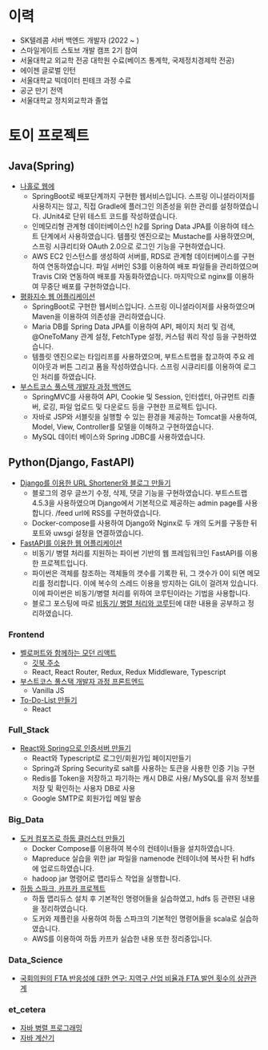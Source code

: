 # 이력
- SK텔레콤 서버 백엔드 개발자 (2022 ~ )
- 스마일게이트 스토브 개발 캠프 2기 참여
- 서울대학교 외교학 전공 대학원 수료(베이즈 통계학, 국제정치경제학 전공)
- 에이젠 글로벌 인턴
- 서울대학교 빅데이터 핀테크 과정 수료
- 공군 만기 전역
- 서울대학교 정치외교학과 졸업

# 토이 프로젝트

## Java(Spring)

- [나홀로 웹에][alone-github]
  - SpringBoot로 배포단계까지 구현한 웹서비스입니다. 스프링 이니셜라이저를 사용하지는 않고, 직접 Gradle에 플러그인 의존성을 위한 관리를 설정하였습니다. JUnit4로 단위 테스트 코드를 작성하였습니다.
  - 인메모리형 관계형 데이터베이스인 h2를 Spring Data JPA를 이용하여 테스트 단계에서 사용하였습니다. 템플릿 엔진으로는 Mustache를 사용하였으며, 스프링 시큐리티와 OAuth 2.0으로 로그인 기능을 구현하였습니다.
  - AWS EC2 인스턴스를 생성하여 서버를, RDS로 관계형 데이터베이스를 구현하여 연동하였습니다. 파일 서버인 S3를 이용하여 배포 파일들을 관리하였으며 Travis CI와 연동하여 배포를 자동화하였습니다. 마지막으로 nginx를 이용하여 무중단 배포를 구현하였습니다.
- [평화지수 웹 어플리케이션][peace-github]
  - SpringBoot로 구현한 웹서비스입니다. 스프링 이니셜라이저를 사용하였으며 Maven을 이용하여 의존성을 관리하였습니다.
  - Maria DB를 Spring Data JPA를 이용하여 API, 페이지 처리 및 검색, @OneToMany 관계 설정, FetchType 설정, 커스텀 쿼리 작성 등을 구현하였습니다.
  - 템플릿 엔진으로는 타임리프를 사용하였으며, 부트스트랩을 참고하여 주요 레이아웃과 버튼 그리고 폼을 작성하였습니다. 스프링 시큐리티를 이용하여 로그인 처리를 하였습니다.
- [부스트코스 풀스택 개발자 과정 백엔드][back-github]
  - SpringMVC를 사용하여 API, Cookie 및 Session, 인터셉터, 아규먼트 리졸버, 로깅, 파일 업로드 및 다운로드 등을 구현한 프로젝트 입니다.
  - 자바로 JSP와 서블릿을 실행할 수 있는 환경을 제공하는 Tomcat을 사용하여, Model, View, Controller를 모델을 이해하고 구현하였습니다.
  - MySQL 데이터 베이스와 Spring JDBC를 사용하였습니다.

## Python(Django, FastAPI)

- [Django를 이용한 URL Shortener와 블로그 만들기][django-web]
  - 블로그의 경우 글쓰기 수정, 삭제, 댓글 기능을 구현하였습니다. 부트스트랩 4.5.3을 사용하였으며 Django에서 기본적으로 제공하는 admin page를 사용합니다. /feed url에 RSS를 구현하였습니다.
  - Docker-compose를 사용하여 Django와 Nginx로 두 개의 도커를 구동한 뒤 포트와 uwsgi 설정을 연결하였습니다.
- [FastAPI를 이용한 웹 어플리케이션][fast-api]
  - 비동기/ 병렬 처리를 지원하는 파이썬 기반의 웹 프레임워크인 FastAPI를 이용한 프로젝트입니다.
  - 파이썬은 객체를 참조하는 객체들의 갯수를 기록한 뒤, 그 갯수가 0이 되면 메모리를 정리합니다. 이에 복수의 스레드 이용을 방지하는 GIL이 걸려져 있습니다. 이에 파이썬은 비동기/병렬 처리를 위하여 코루틴이라는 기법을 사용합니다.
  - 블로그 포스팅에 따로 [비동기/ 병렬 처리와 코루틴][concurrency-parallelism]에 대한 내용을 공부하고 정리하였습니다.

### Frontend

- [벨로퍼트와 함께하는 모던 리액트][begin-react-github]
  - [깃북 주소][begin-react-gitbook]
  - React, React Router, Redux, Redux Middleware, Typescript
- [부스트코스 풀스택 개발자 과정 프론트엔드][front-github]
  - Vanilla JS
- [To-Do-List 만들기][react-github]
  - React

### Full_Stack

- [React와 Spring으로 인증서버 만들기][react-spring-auth]
  - React와 Typescript로 로그인/회원가입 페이지만들기
  - Spring과 Spring Security로 salt를 사용하는 토큰을 사용한 인증 기능 구현
  - Redis를 Token을 저장하고 파기하는 캐시 DB로 사용/ MySQL를 유저 정보를 저장 및 확인하는 사용자 DB로 사용
  - Google SMTP로 회원가입 메일 발송

### Big_Data

- [도커 컴포즈로 하둡 클러스터 만들기][docker-hadoop]
  - Docker Compose를 이용하여 복수의 컨테이너들을 설치하였습니다.
  - Mapreduce 실습을 위한 jar 파일을 namenode 컨테이너에 복사한 뒤 hdfs에 업로드하였습니다.
  - hadoop jar 명령어로 맵리듀스 작업을 실행합니다.
- [하둡 스파크, 카프카 프로젝트][hadoop-mapreduce-github]
  - 하둡 맵리듀스 설치 후 기본적인 명령어들을 실습하였고, hdfs 등 관련된 내용을 정리하였습니다.
  - 도커와 제플린을 사용하여 하둡 스파크의 기본적인 명령어들을 scala로 실습하였습니다.
  - AWS를 이용하여 하둡 카프카 실습한 내용 또한 정리중입니다.

### Data_Science

- [국회의원의 FTA 반응성에 대한 연구: 지역구 산업 비율과 FTA 발언 횟수의 상관관계][python-r-congress]

### et_cetera

- [자바 병렬 프로그래밍][concurrency-github]
- [자바 계산기][calculator-github]



[react-github]: https://github.com/HSJung93/-React-ToDoList
[concurrency-github]: https://github.com/HSJung93/-Java-ConcurrencyInPractice

<!-- [resume-page]: {{ site.baseurl }}/blog/development-blog -->

[peace-github]: https://github.com/HSJung93/-Java-WebPeaceIndex
[hadoop-mapreduce-github]: https://github.com/HSJung93/-Java-Backend-HadoopMapreducePractice
[back-github]: https://github.com/HSJung93/-Java-Backend-SpringMVCPractice
[front-github]: https://github.com/HSJung93/frontend_practice
[calculator-github]: https://github.com/HSJung93/Calculator
[alone-github]: https://github.com/HSJung93/alone-webservice
[fast-api]: https://github.com/HSJung93/FastAPIProject
[concurrency-parallelism]: https://hsjung93.github.io/%EC%BD%94%EB%93%9C/2021/09/14/coroutine.html
[docker-hadoop]: https://github.com/HSJung93/DockerHadoop
[git-co-work]: https://github.com/HSJung93/-Git-forGitTest
[django-web]: https://github.com/HSJung93/django_docker
[python-r-congress]: https://github.com/HSJung93/-Python-R-CongressFTA
[begin-react-github]: https://github.com/HSJung93/begin-react
[begin-react-gitbook]: https://react.vlpt.us/
[react-spring-auth]: https://github.com/HSJung93/spring-auth-token

